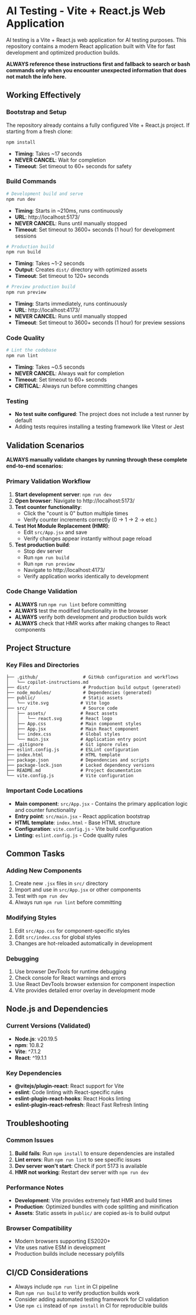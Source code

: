 # AI Testing - Vite + React.js Web Application

AI testing is a Vite + React.js web application for AI testing purposes. This repository contains a modern React application built with Vite for fast development and optimized production builds.

**ALWAYS reference these instructions first and fallback to search or bash commands only when you encounter unexpected information that does not match the info here.**

## Working Effectively

### Bootstrap and Setup
The repository already contains a fully configured Vite + React.js project. If starting from a fresh clone:

```bash
npm install
```
- **Timing**: Takes ~17 seconds
- **NEVER CANCEL**: Wait for completion
- **Timeout**: Set timeout to 60+ seconds for safety

### Build Commands
```bash
# Development build and serve
npm run dev
```
- **Timing**: Starts in ~210ms, runs continuously
- **URL**: http://localhost:5173/
- **NEVER CANCEL**: Runs until manually stopped
- **Timeout**: Set timeout to 3600+ seconds (1 hour) for development sessions

```bash
# Production build
npm run build
```
- **Timing**: Takes ~1-2 seconds
- **Output**: Creates `dist/` directory with optimized assets
- **Timeout**: Set timeout to 120+ seconds

```bash
# Preview production build
npm run preview
```
- **Timing**: Starts immediately, runs continuously
- **URL**: http://localhost:4173/
- **NEVER CANCEL**: Runs until manually stopped
- **Timeout**: Set timeout to 3600+ seconds (1 hour) for preview sessions

### Code Quality
```bash
# Lint the codebase
npm run lint
```
- **Timing**: Takes ~0.5 seconds
- **NEVER CANCEL**: Always wait for completion
- **Timeout**: Set timeout to 60+ seconds
- **CRITICAL**: Always run before committing changes

### Testing
- **No test suite configured**: The project does not include a test runner by default
- Adding tests requires installing a testing framework like Vitest or Jest

## Validation Scenarios

**ALWAYS manually validate changes by running through these complete end-to-end scenarios:**

### Primary Validation Workflow
1. **Start development server**: `npm run dev`
2. **Open browser**: Navigate to http://localhost:5173/
3. **Test counter functionality**: 
   - Click the "count is 0" button multiple times
   - Verify counter increments correctly (0 → 1 → 2 → etc.)
4. **Test Hot Module Replacement (HMR)**:
   - Edit `src/App.jsx` and save
   - Verify changes appear instantly without page reload
5. **Test production build**:
   - Stop dev server
   - Run `npm run build`
   - Run `npm run preview`
   - Navigate to http://localhost:4173/
   - Verify application works identically to development

### Code Change Validation
- **ALWAYS** run `npm run lint` before committing
- **ALWAYS** test the modified functionality in the browser
- **ALWAYS** verify both development and production builds work
- **ALWAYS** check that HMR works after making changes to React components

## Project Structure

### Key Files and Directories
```
├── .github/                 # GitHub configuration and workflows
│   └── copilot-instructions.md
├── dist/                    # Production build output (generated)
├── node_modules/            # Dependencies (generated)
├── public/                  # Static assets
│   └── vite.svg            # Vite logo
├── src/                     # Source code
│   ├── assets/             # React assets
│   │   └── react.svg       # React logo
│   ├── App.css             # Main component styles
│   ├── App.jsx             # Main React component
│   ├── index.css           # Global styles
│   └── main.jsx            # Application entry point
├── .gitignore              # Git ignore rules
├── eslint.config.js        # ESLint configuration
├── index.html              # HTML template
├── package.json            # Dependencies and scripts
├── package-lock.json       # Locked dependency versions
├── README.md               # Project documentation
└── vite.config.js          # Vite configuration
```

### Important Code Locations
- **Main component**: `src/App.jsx` - Contains the primary application logic and counter functionality
- **Entry point**: `src/main.jsx` - React application bootstrap
- **HTML template**: `index.html` - Base HTML structure
- **Configuration**: `vite.config.js` - Vite build configuration
- **Linting**: `eslint.config.js` - Code quality rules

## Common Tasks

### Adding New Components
1. Create new `.jsx` files in `src/` directory
2. Import and use in `src/App.jsx` or other components
3. Test with `npm run dev`
4. Always run `npm run lint` before committing

### Modifying Styles
1. Edit `src/App.css` for component-specific styles
2. Edit `src/index.css` for global styles
3. Changes are hot-reloaded automatically in development

### Debugging
1. Use browser DevTools for runtime debugging
2. Check console for React warnings and errors
3. Use React DevTools browser extension for component inspection
4. Vite provides detailed error overlay in development mode

## Node.js and Dependencies

### Current Versions (Validated)
- **Node.js**: v20.19.5
- **npm**: 10.8.2
- **Vite**: ^7.1.2
- **React**: ^19.1.1

### Key Dependencies
- **@vitejs/plugin-react**: React support for Vite
- **eslint**: Code linting with React-specific rules
- **eslint-plugin-react-hooks**: React Hooks linting
- **eslint-plugin-react-refresh**: React Fast Refresh linting

## Troubleshooting

### Common Issues
1. **Build fails**: Run `npm install` to ensure dependencies are installed
2. **Lint errors**: Run `npm run lint` to see specific issues
3. **Dev server won't start**: Check if port 5173 is available
4. **HMR not working**: Restart dev server with `npm run dev`

### Performance Notes
- **Development**: Vite provides extremely fast HMR and build times
- **Production**: Optimized bundles with code splitting and minification
- **Assets**: Static assets in `public/` are copied as-is to build output

### Browser Compatibility
- Modern browsers supporting ES2020+
- Vite uses native ESM in development
- Production builds include necessary polyfills

## CI/CD Considerations
- Always include `npm run lint` in CI pipeline
- Run `npm run build` to verify production builds work
- Consider adding automated testing framework for CI validation
- Use `npm ci` instead of `npm install` in CI for reproducible builds